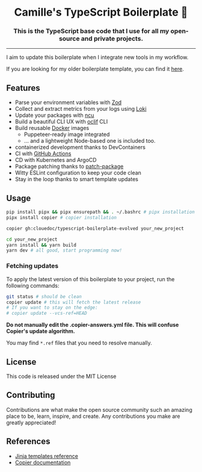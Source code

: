 <h1 align="center">
	 Camille's TypeScript Boilerplate 🥘
</h1>

<h3 align="center">
	This is the TypeScript base code that I use for all my open-source and private projects.
</h3>

---

I aim to update this boilerplate when I integrate new tools in my workflow.

If you are looking for my older boilerplate template, you can find it [here](https://github.com/clouedoc/typescript-boilerplate-old).

## Features

- Parse your environment variables with [Zod](https://github.com/colinhacks/zod)
- Collect and extract metrics from your logs using [Loki](https://github.com/grafana/loki/)
- Update your packages with [ncu](https://github.com/raineorshine/npm-check-updates)
- Build a beautiful CLI UX with [oclif](https://github.com/oclif/oclif) CLI
- Build reusable [Docker](https://www.docker.com/) images
  - Puppeteer-ready image integrated
  - ... and a lightweight Node-based one is included too.
- containerized development thanks to DevContainers
- CI with [GitHub Actions](https://docs.github.com/en/actions)
- CD with Kubernetes and ArgoCD
- Package patching thanks to [patch-package](https://github.com/ds300/patch-package)
- Witty ESLint configuration to keep your code clean
- Stay in the loop thanks to smart template updates

## Usage

```bash
pip install pipx && pipx ensurepath && . ~/.bashrc # pipx installation
pipx install copier # copier installation

copier gh:clouedoc/typescript-boilerplate-evolved your_new_project

cd your_new_project
yarn install && yarn build
yarn dev # all good, start programming now!
```

### Fetching updates

To apply the latest version of this boilerplate to your project, run the following commands:

```bash
git status # should be clean
copier update # this will fetch the latest release
# If you want to stay on the edge:
# copier update --vcs-ref=HEAD
```

**Do not manually edit the .copier-answers.yml file. This will confuse Copier's update algorithm.**

You may find `*.ref` files that you need to resolve manually.

## License

This code is released under the MIT License

## Contributing

Contributions are what make the open source community such an amazing place to be, learn, inspire, and create. Any contributions you make are greatly appreciated!

## References

- [Jinja templates reference](https://jinja.palletsprojects.com/en/3.1.x/templates/#list-of-control-structures)
- [Copier documentation](https://copier.readthedocs.io/en/stable/)
